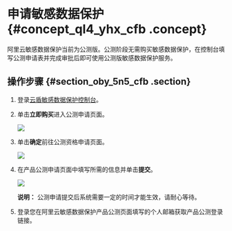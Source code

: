 # 申请敏感数据保护 {#concept_ql4_yhx_cfb .concept}

阿里云敏感数据保护当前为公测版。公测阶段无需购买敏感数据保护，在控制台填写公测申请表并完成审批后即可使用公测版敏感数据保护服务。

## 操作步骤 {#section_oby_5n5_cfb .section}

1.  登录[云盾敏感数据保护控制台](https://yundunnext.console.aliyun.com/?p=sddp)。
2.  单击**立即购买**进入公测申请页面。

    ![](http://static-aliyun-doc.oss-cn-hangzhou.aliyuncs.com/assets/img/21327/154156830511860_zh-CN.png)

3.  单击**确定**前往公测资格申请页面。

    ![](http://static-aliyun-doc.oss-cn-hangzhou.aliyuncs.com/assets/img/21327/154156830611888_zh-CN.png)

4.  在产品公测申请页面中填写所需的信息并单击**提交**。

    ![](http://static-aliyun-doc.oss-cn-hangzhou.aliyuncs.com/assets/img/21327/154156830611861_zh-CN.png)

    **说明：** 公测申请提交后系统需要一定的时间才能生效，请耐心等待。

5.  登录您在阿里云敏感数据保护产品公测页面填写的个人邮箱获取产品公测登录链接。

